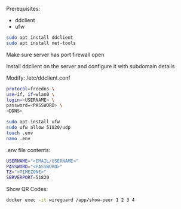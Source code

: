 Prerequisites:
- ddclient
- ufw

```bash
sudo apt install ddclient
sudo apt install net-tools
```

Make sure server has port firewall open

Install ddclient on the server and configure it with subdomain details

Modify: /etc/ddclient.conf
```bash
protocol=freedns \
use=if, if=wlan0 \
login=<USERNAME> \
password=<PASSWORD> \
<DDNS>
```


```bash
sudo apt install ufw
sudo ufw allow 51820/udp
touch .env
nano .env
```
.env file contents:
```bash
USERNAME="<EMAIL/USERNAME>"
PASSWORD="<PASSWORD>"
TZ="<TIMEZONE>"
SERVERPORT=51820
```

Show QR Codes:
```bash
docker exec -it wireguard /app/show-peer 1 2 3 4
```
